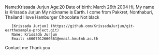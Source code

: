 Name:Krissada Jurjun
Age:20
Date of birth: March 26th 2004
       Hi, My name is Krissada Jurjun
       My nickname is Earth. I come from Pakkret, Nonthaburi, Thailand 
       I love Hamburger 
Chocolate 
Not black

       [Krissada Jurjun] (https://github.com/KrissadaJurjun/git-earthexample-project.git)
       Name: Krissada Jurjun
       Email: s6607012660361@email.kmutnb.ac.th

Contact me 
Thank you